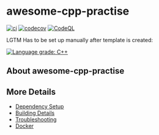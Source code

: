 # awesome-cpp-practise

[![ci](https://github.com/tpfei578/awesome-cpp-practise/actions/workflows/ci.yml/badge.svg)](https://github.com/tpfei578/awesome-cpp-practise/actions/workflows/ci.yml)
[![codecov](https://codecov.io/gh/tpfei578/awesome-cpp-practise/branch/main/graph/badge.svg)](https://codecov.io/gh/tpfei578/awesome-cpp-practise)
[![CodeQL](https://github.com/tpfei578/awesome-cpp-practise/actions/workflows/codeql-analysis.yml/badge.svg)](https://github.com/tpfei578/awesome-cpp-practise/actions/workflows/codeql-analysis.yml)

LGTM Has to be set up manually after template is created:

[![Language grade: C++](https://img.shields.io/lgtm/grade/cpp/github/tpfei578/awesome-cpp-practise)](https://lgtm.com/projects/g/tpfei578/awesome-cpp-practise/context:cpp)

## About awesome-cpp-practise



## More Details

 * [Dependency Setup](README_dependencies.md)
 * [Building Details](README_building.md)
 * [Troubleshooting](README_troubleshooting.md)
 * [Docker](README_docker.md)
